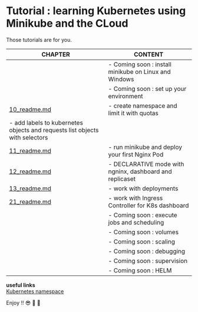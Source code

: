 # Tutorial : learning Kubernetes using Minikube and the CLoud

Those tutorials are for you.  



|**CHAPTER**   |**CONTENT**   |
|---|---|
|[]()   | - Coming soon : install minikube on Linux and Windows |
|[]()   | - Coming soon : set up your environment |
|[10_readme.md](10_readme.md)   | - create namespace and limit it with quotas
- add labels to kubernetes objects and requests list objects with selectors  |
|[11_readme.md](11_readme.md)   | - run minikube and deploy your first Nginx Pod |
|[12_readme.md](12_readme.md)   | - DECLARATIVE mode with ngninx, dashboard and replicaset |
|[13_readme.md](13_readme.md)   | - work with deployments |
|[21_readme.md](21_readme.md)   | - work with Ingress Controller for K8s dashboard |
|[]()   | - Coming soon : execute jobs and scheduling |
|[]()   | - Coming soon : volumes |
|[]()   | - Coming soon : scaling |
|[]()   | - Coming soon : debugging |
|[]()   | - Coming soon : supervision |
|[]()   | - Coming soon : HELM |


**useful links**  
[Kubernetes namespace](https://kubernetes.io/docs/home/)  

 
Enjoy !! :sunglasses: :tropical_drink: :tropical_drink:

